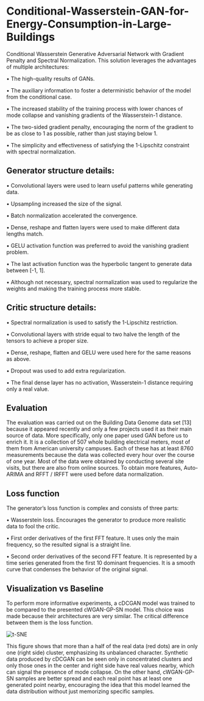 # Conditional-Wasserstein-GAN-for-Energy-Consumption-in-Large-Buildings

Conditional Wasserstein Generative Adversarial Network with Gradient Penalty and Spectral Normalization. This solution leverages the advantages of multiple architectures:

•	The high-quality results of GANs.

•	The auxiliary information to foster a deterministic behavior of the model from the conditional case.

•	The increased stability of the training process with lower chances of mode collapse and vanishing gradients of the Wasserstein-1 distance.

•	The two-sided gradient penalty, encouraging the norm of the gradient to be as close to 1 as possible, rather than just staying below 1.

•	The simplicity and effectiveness of satisfying the 1-Lipschitz constraint with spectral normalization.


## Generator structure details:

•	Convolutional layers were used to learn useful patterns while generating data.

•	Upsampling increased the size of the signal.

•	Batch normalization accelerated the convergence.

•	Dense, reshape and flatten layers were used to make different data lengths match.

•	GELU activation function was preferred to avoid the vanishing gradient problem.

•	The last activation function was the hyperbolic tangent to generate data between [-1, 1].

•	Although not necessary, spectral normalization was used to regularize the weights and making the training process more stable.

## Critic structure details:

•	Spectral normalization is used to satisfy the 1-Lipschitz restriction.

•	Convolutional layers with stride equal to two halve the length of the tensors to achieve a proper size.

•	Dense, reshape, flatten and GELU were used here for the same reasons as above.

•	Dropout was used to add extra regularization.

•	The final dense layer has no activation, Wasserstein-1 distance requiring only a real value.

## Evaluation

The evaluation was carried out on the Building Data Genome data set [13] because it appeared recently and only a few projects used it as their main source of data. More specifically, only one paper used GAN before us to enrich it. It is a collection of 507 whole building electrical meters, most of them from American university campuses. Each of these has at least 8760 measurements because the data was collected every hour over the course of one year. Most of the data were obtained by conducting several site visits, but there are also from online sources. To obtain more features, Auto-ARIMA and RFFT / IRFFT were used before data normalization.

## Loss function

The generator’s loss function is complex and consists of three parts:

•	Wasserstein loss. Encourages the generator to produce more realistic data to fool the critic.

•	First order derivatives of the first FFT feature. It uses only the main frequency, so the resulted signal is a straight line.

•	Second order derivatives of the second FFT feature. It is represented by a time series generated from the first 10 dominant frequencies. It is a smooth curve that condenses the behavior of the original signal.

## Visualization vs Baseline

To perform more informative experiments, a cDCGAN model was trained to be compared to the presented cWGAN-GP-SN model. This choice was made because their architectures are very similar. The critical difference between them is the loss function.

![t-SNE](https://user-images.githubusercontent.com/57152280/164080677-7465967d-a5a3-4b94-9da2-8aa016b1b015.png)

This figure shows that more than a half of the real data (red dots) are in only one (right side) cluster, emphasizing its unbalanced character. Synthetic data produced by cDCGAN can be seen only in concentrated clusters and only those ones in the center and right side have real values nearby, which can signal the presence of mode collapse. On the other hand, cWGAN-GP-SN samples are better spread and each real point has at least one generated point nearby, encouraging the idea that this model learned the data distribution without just memorizing specific samples.
